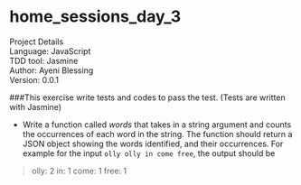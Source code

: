 # home_sessions_day_3

Project Details<br>
Language: JavaScript<br>
TDD tool: Jasmine<br>
Author: Ayeni Blessing<br>
Version: 0.0.1

###This exercise write tests and codes to pass the test. (Tests are written with Jasmine)

* Write a function called *words*  that takes in a string argument and counts the occurrences of each word in the string.
The function should return a JSON object showing the words identified, and their occurrences.
For example for the input `olly olly in come free`, the output should be
>olly: 2
>in: 1
>come: 1
>free: 1

